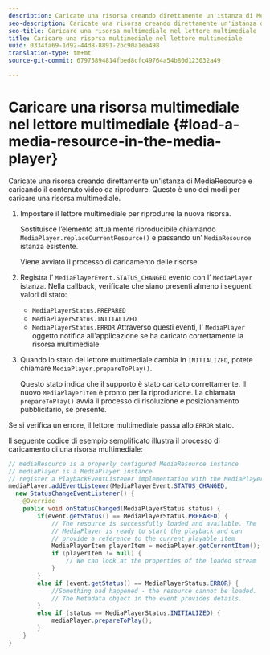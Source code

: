 ```yaml
---
description: Caricate una risorsa creando direttamente un'istanza di MediaResource e caricando il contenuto video da riprodurre. Questo è uno dei modi per caricare una risorsa multimediale.
seo-description: Caricate una risorsa creando direttamente un'istanza di MediaResource e caricando il contenuto video da riprodurre. Questo è uno dei modi per caricare una risorsa multimediale.
seo-title: Caricare una risorsa multimediale nel lettore multimediale
title: Caricare una risorsa multimediale nel lettore multimediale
uuid: 0334fa69-1d92-44d8-8891-2bc90a1ea498
translation-type: tm+mt
source-git-commit: 67975894814fbed8cfc49764a54b80d123032a49

---
```



# Caricare una risorsa multimediale nel lettore multimediale {#load-a-media-resource-in-the-media-player}

Caricate una risorsa creando direttamente un&#39;istanza di MediaResource e caricando il contenuto video da riprodurre. Questo è uno dei modi per caricare una risorsa multimediale.

1. Impostare il lettore multimediale per riprodurre la nuova risorsa.

   Sostituisce l’elemento attualmente riproducibile chiamando `MediaPlayer.replaceCurrentResource()` e passando un’ `MediaResource` istanza esistente.

   Viene avviato il processo di caricamento delle risorse.

1. Registra l’ `MediaPlayerEvent.STATUS_CHANGED` evento con l’ `MediaPlayer` istanza. Nella callback, verificate che siano presenti almeno i seguenti valori di stato:

   * `MediaPlayerStatus.PREPARED`
   * `MediaPlayerStatus.INITIALIZED`
   * `MediaPlayerStatus.ERROR`
   Attraverso questi eventi, l&#39; `MediaPlayer` oggetto notifica all&#39;applicazione se ha caricato correttamente la risorsa multimediale.
1. Quando lo stato del lettore multimediale cambia in `INITIALIZED`, potete chiamare `MediaPlayer.prepareToPlay()`.

   Questo stato indica che il supporto è stato caricato correttamente. Il nuovo `MediaPlayerItem` è pronto per la riproduzione. La chiamata `prepareToPlay()` avvia il processo di risoluzione e posizionamento pubblicitario, se presente.

Se si verifica un errore, il lettore multimediale passa allo `ERROR` stato.

Il seguente codice di esempio semplificato illustra il processo di caricamento di una risorsa multimediale:

```java
// mediaResource is a properly configured MediaResource instance 
// mediaPlayer is a MediaPlayer instance 
// register a PlaybackEventListener implementation with the MediaPlayer instance 
mediaPlayer.addEventListener(MediaPlayerEvent.STATUS_CHANGED,  
  new StatusChangeEventListener() { 
    @Override 
    public void onStatusChanged(MediaPlayerStatus status) { 
        if(event.getStatus() == MediaPlayerStatus.PREPARED) { 
            // The resource is successfully loaded and available. The  
            // MediaPlayer is ready to start the playback and can 
            // provide a reference to the current playable item 
            MediaPlayerItem playerItem = mediaPlayer.getCurrentItem(); 
            if (playerItem != null) { 
                // We can look at the properties of the loaded stream 
            } 
        } 
        else if (event.getStatus() == MediaPlayerStatus.ERROR) { 
            //Something bad happened - the resource cannot be loaded. 
            // The Metadata object in the event provides details. 
        } 
        else if (status == MediaPlayerStatus.INITIALIZED) { 
            mediaPlayer.prepareToPlay(); 
        } 
    } 
} 
```
